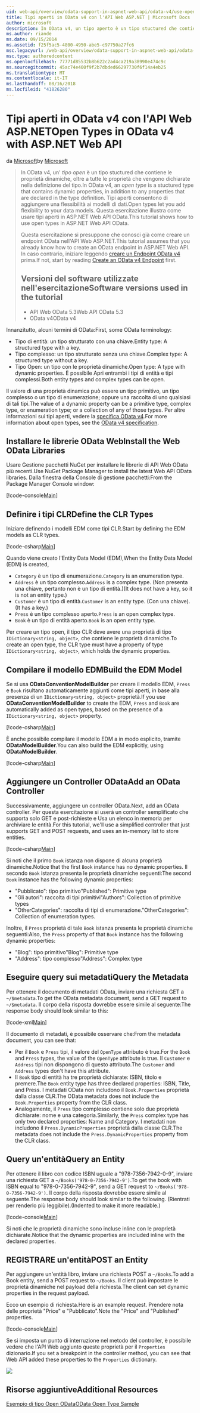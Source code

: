 ```yaml
---
uid: web-api/overview/odata-support-in-aspnet-web-api/odata-v4/use-open-types-in-odata-v4
title: Tipi aperti in OData v4 con l'API Web ASP.NET | Microsoft Docs
author: microsoft
description: In OData v4, un tipo aperto è un tipo stuctured che contiene le proprietà dinamiche, oltre a tutte le proprietà che vengono dichiarate nella definizione del tipo. Apri...
ms.author: riande
ms.date: 09/15/2014
ms.assetid: f25f5ac5-4800-4950-abe5-c97750a27fc6
msc.legacyurl: /web-api/overview/odata-support-in-aspnet-web-api/odata-v4/use-open-types-in-odata-v4
msc.type: authoredcontent
ms.openlocfilehash: 77771d85532b8b622c2ad4ca219a38990e474c9c
ms.sourcegitcommit: 45ac74e400f9f2b7dbded66297730f6f14a4eb25
ms.translationtype: MT
ms.contentlocale: it-IT
ms.lasthandoff: 08/16/2018
ms.locfileid: "41826280"
---
```

<a name="open-types-in-odata-v4-with-aspnet-web-api"></a><span data-ttu-id="f2861-104">Tipi aperti in OData v4 con l'API Web ASP.NET</span><span class="sxs-lookup"><span data-stu-id="f2861-104">Open Types in OData v4 with ASP.NET Web API</span></span>
====================
<span data-ttu-id="f2861-105">da [Microsoft](https://github.com/microsoft)</span><span class="sxs-lookup"><span data-stu-id="f2861-105">by [Microsoft](https://github.com/microsoft)</span></span>

> <span data-ttu-id="f2861-106">In OData v4, un' *tipo open* è un tipo stuctured che contiene le proprietà dinamiche, oltre a tutte le proprietà che vengono dichiarate nella definizione del tipo.</span><span class="sxs-lookup"><span data-stu-id="f2861-106">In OData v4, an *open type* is a stuctured type that contains dynamic properties, in addition to any properties that are declared in the type definition.</span></span> <span data-ttu-id="f2861-107">Tipi aperti consentono di aggiungere una flessibilità ai modelli di dati.</span><span class="sxs-lookup"><span data-stu-id="f2861-107">Open types let you add flexibility to your data models.</span></span> <span data-ttu-id="f2861-108">Questa esercitazione illustra come usare tipi aperti in ASP.NET Web API OData.</span><span class="sxs-lookup"><span data-stu-id="f2861-108">This tutorial shows how to use open types in ASP.NET Web API OData.</span></span>
> 
> <span data-ttu-id="f2861-109">Questa esercitazione si presuppone che conosci già come creare un endpoint OData nell'API Web ASP.NET.</span><span class="sxs-lookup"><span data-stu-id="f2861-109">This tutorial assumes that you already know how to create an OData endpoint in ASP.NET Web API.</span></span> <span data-ttu-id="f2861-110">In caso contrario, iniziare leggendo [creare un Endpoint OData v4](create-an-odata-v4-endpoint.md) prima.</span><span class="sxs-lookup"><span data-stu-id="f2861-110">If not, start by reading [Create an OData v4 Endpoint](create-an-odata-v4-endpoint.md) first.</span></span>
> 
> ## <a name="software-versions-used-in-the-tutorial"></a><span data-ttu-id="f2861-111">Versioni del software utilizzate nell'esercitazione</span><span class="sxs-lookup"><span data-stu-id="f2861-111">Software versions used in the tutorial</span></span>
> 
> 
> - <span data-ttu-id="f2861-112">API Web OData 5.3</span><span class="sxs-lookup"><span data-stu-id="f2861-112">Web API OData 5.3</span></span>
> - <span data-ttu-id="f2861-113">OData v4</span><span class="sxs-lookup"><span data-stu-id="f2861-113">OData v4</span></span>


<span data-ttu-id="f2861-114">Innanzitutto, alcuni termini di OData:</span><span class="sxs-lookup"><span data-stu-id="f2861-114">First, some OData terminology:</span></span>

- <span data-ttu-id="f2861-115">Tipo di entità: un tipo strutturato con una chiave.</span><span class="sxs-lookup"><span data-stu-id="f2861-115">Entity type: A structured type with a key.</span></span>
- <span data-ttu-id="f2861-116">Tipo complesso: un tipo strutturato senza una chiave.</span><span class="sxs-lookup"><span data-stu-id="f2861-116">Complex type: A structured type without a key.</span></span>
- <span data-ttu-id="f2861-117">Tipo Open: un tipo con le proprietà dinamiche.</span><span class="sxs-lookup"><span data-stu-id="f2861-117">Open type: A type with dynamic properties.</span></span> <span data-ttu-id="f2861-118">È possibile Apri entrambi i tipi di entità e tipi complessi.</span><span class="sxs-lookup"><span data-stu-id="f2861-118">Both entity types and complex types can be open.</span></span>

<span data-ttu-id="f2861-119">Il valore di una proprietà dinamica può essere un tipo primitivo, un tipo complesso o un tipo di enumerazione; oppure una raccolta di uno qualsiasi di tali tipi.</span><span class="sxs-lookup"><span data-stu-id="f2861-119">The value of a dynamic property can be a primitive type, complex type, or enumeration type; or a collection of any of those types.</span></span> <span data-ttu-id="f2861-120">Per altre informazioni sui tipi aperti, vedere la [specifica OData v4](http://www.odata.org/documentation/odata-version-4-0/).</span><span class="sxs-lookup"><span data-stu-id="f2861-120">For more information about open types, see the [OData v4 specification](http://www.odata.org/documentation/odata-version-4-0/).</span></span>

## <a name="install-the-web-odata-libraries"></a><span data-ttu-id="f2861-121">Installare le librerie OData Web</span><span class="sxs-lookup"><span data-stu-id="f2861-121">Install the Web OData Libraries</span></span>

<span data-ttu-id="f2861-122">Usare Gestione pacchetti NuGet per installare le librerie di API Web OData più recenti.</span><span class="sxs-lookup"><span data-stu-id="f2861-122">Use NuGet Package Manager to install the latest Web API OData libraries.</span></span> <span data-ttu-id="f2861-123">Dalla finestra della Console di gestione pacchetti:</span><span class="sxs-lookup"><span data-stu-id="f2861-123">From the Package Manager Console window:</span></span>

[!code-console[Main](use-open-types-in-odata-v4/samples/sample1.cmd)]

## <a name="define-the-clr-types"></a><span data-ttu-id="f2861-124">Definire i tipi CLR</span><span class="sxs-lookup"><span data-stu-id="f2861-124">Define the CLR Types</span></span>

<span data-ttu-id="f2861-125">Iniziare definendo i modelli EDM come tipi CLR.</span><span class="sxs-lookup"><span data-stu-id="f2861-125">Start by defining the EDM models as CLR types.</span></span>

[!code-csharp[Main](use-open-types-in-odata-v4/samples/sample2.cs)]

<span data-ttu-id="f2861-126">Quando viene creato l'Entity Data Model (EDM),</span><span class="sxs-lookup"><span data-stu-id="f2861-126">When the Entity Data Model (EDM) is created,</span></span>

- <span data-ttu-id="f2861-127">`Category` è un tipo di enumerazione.</span><span class="sxs-lookup"><span data-stu-id="f2861-127">`Category` is an enumeration type.</span></span>
- <span data-ttu-id="f2861-128">`Address` è un tipo complesso.</span><span class="sxs-lookup"><span data-stu-id="f2861-128">`Address` is a complex type.</span></span> <span data-ttu-id="f2861-129">(Non presenta una chiave, pertanto non è un tipo di entità.)</span><span class="sxs-lookup"><span data-stu-id="f2861-129">(It does not have a key, so it is not an entity type.)</span></span>
- <span data-ttu-id="f2861-130">`Customer` è un tipo di entità.</span><span class="sxs-lookup"><span data-stu-id="f2861-130">`Customer` is an entity type.</span></span> <span data-ttu-id="f2861-131">(Con una chiave).</span><span class="sxs-lookup"><span data-stu-id="f2861-131">(It has a key.)</span></span>
- <span data-ttu-id="f2861-132">`Press` è un tipo complesso aperto.</span><span class="sxs-lookup"><span data-stu-id="f2861-132">`Press` is an open complex type.</span></span>
- <span data-ttu-id="f2861-133">`Book` è un tipo di entità aperto.</span><span class="sxs-lookup"><span data-stu-id="f2861-133">`Book` is an open entity type.</span></span>

<span data-ttu-id="f2861-134">Per creare un tipo open, il tipo CLR deve avere una proprietà di tipo `IDictionary<string, object>`, che contiene le proprietà dinamiche.</span><span class="sxs-lookup"><span data-stu-id="f2861-134">To create an open type, the CLR type must have a property of type `IDictionary<string, object>`, which holds the dynamic properties.</span></span>

## <a name="build-the-edm-model"></a><span data-ttu-id="f2861-135">Compilare il modello EDM</span><span class="sxs-lookup"><span data-stu-id="f2861-135">Build the EDM Model</span></span>

<span data-ttu-id="f2861-136">Se si usa **ODataConventionModelBuilder** per creare il modello EDM, `Press` e `Book` risultano automaticamente aggiunti come tipi aperti, in base alla presenza di un `IDictionary<string, object>` proprietà.</span><span class="sxs-lookup"><span data-stu-id="f2861-136">If you use **ODataConventionModelBuilder** to create the EDM, `Press` and `Book` are automatically added as open types, based on the presence of a `IDictionary<string, object>` property.</span></span>

[!code-csharp[Main](use-open-types-in-odata-v4/samples/sample3.cs)]

<span data-ttu-id="f2861-137">È anche possibile compilare il modello EDM a in modo esplicito, tramite **ODataModelBuilder**.</span><span class="sxs-lookup"><span data-stu-id="f2861-137">You can also build the EDM explicitly, using **ODataModelBuilder**.</span></span>

[!code-csharp[Main](use-open-types-in-odata-v4/samples/sample4.cs)]

## <a name="add-an-odata-controller"></a><span data-ttu-id="f2861-138">Aggiungere un Controller OData</span><span class="sxs-lookup"><span data-stu-id="f2861-138">Add an OData Controller</span></span>

<span data-ttu-id="f2861-139">Successivamente, aggiungere un controller OData.</span><span class="sxs-lookup"><span data-stu-id="f2861-139">Next, add an OData controller.</span></span> <span data-ttu-id="f2861-140">Per questa esercitazione si userà un controller semplificato che supporta solo GET e post-richieste e Usa un elenco in memoria per archiviare le entità.</span><span class="sxs-lookup"><span data-stu-id="f2861-140">For this tutorial, we'll use a simplified controller that just supports GET and POST requests, and uses an in-memory list to store entities.</span></span>

[!code-csharp[Main](use-open-types-in-odata-v4/samples/sample5.cs)]

<span data-ttu-id="f2861-141">Si noti che il primo `Book` istanza non dispone di alcuna proprietà dinamiche.</span><span class="sxs-lookup"><span data-stu-id="f2861-141">Notice that the first `Book` instance has no dynamic properties.</span></span> <span data-ttu-id="f2861-142">Il secondo `Book` istanza presenta le proprietà dinamiche seguenti:</span><span class="sxs-lookup"><span data-stu-id="f2861-142">The second `Book` instance has the following dynamic properties:</span></span>

- <span data-ttu-id="f2861-143">"Pubblicato": tipo primitivo</span><span class="sxs-lookup"><span data-stu-id="f2861-143">"Published": Primitive type</span></span>
- <span data-ttu-id="f2861-144">"Gli autori": raccolta di tipi primitivi</span><span class="sxs-lookup"><span data-stu-id="f2861-144">"Authors": Collection of primitive types</span></span>
- <span data-ttu-id="f2861-145">"OtherCategories": raccolta di tipi di enumerazione.</span><span class="sxs-lookup"><span data-stu-id="f2861-145">"OtherCategories": Collection of enumeration types.</span></span>

<span data-ttu-id="f2861-146">Inoltre, il `Press` proprietà di tale `Book` istanza presenta le proprietà dinamiche seguenti:</span><span class="sxs-lookup"><span data-stu-id="f2861-146">Also, the `Press` property of that `Book` instance has the following dynamic properties:</span></span>

- <span data-ttu-id="f2861-147">"Blog": tipo primitivo</span><span class="sxs-lookup"><span data-stu-id="f2861-147">"Blog": Primitive type</span></span>
- <span data-ttu-id="f2861-148">"Address": tipo complesso</span><span class="sxs-lookup"><span data-stu-id="f2861-148">"Address": Complex type</span></span>

## <a name="query-the-metadata"></a><span data-ttu-id="f2861-149">Eseguire query sui metadati</span><span class="sxs-lookup"><span data-stu-id="f2861-149">Query the Metadata</span></span>

<span data-ttu-id="f2861-150">Per ottenere il documento di metadati OData, inviare una richiesta GET a `~/$metadata`.</span><span class="sxs-lookup"><span data-stu-id="f2861-150">To get the OData metadata document, send a GET request to `~/$metadata`.</span></span> <span data-ttu-id="f2861-151">Il corpo della risposta dovrebbe essere simile al seguente:</span><span class="sxs-lookup"><span data-stu-id="f2861-151">The response body should look similar to this:</span></span>

[!code-xml[Main](use-open-types-in-odata-v4/samples/sample6.xml?highlight=5,21)]

<span data-ttu-id="f2861-152">Il documento di metadati, è possibile osservare che:</span><span class="sxs-lookup"><span data-stu-id="f2861-152">From the metadata document, you can see that:</span></span>

- <span data-ttu-id="f2861-153">Per il `Book` e `Press` tipi, il valore del `OpenType` attributo è true.</span><span class="sxs-lookup"><span data-stu-id="f2861-153">For the `Book` and `Press` types, the value of the `OpenType` attribute is true.</span></span> <span data-ttu-id="f2861-154">Il `Customer` e `Address` tipi non dispongono di questo attributo.</span><span class="sxs-lookup"><span data-stu-id="f2861-154">The `Customer` and `Address` types don't have this attribute.</span></span>
- <span data-ttu-id="f2861-155">Il `Book` tipo di entità ha tre proprietà dichiarate: ISBN, titolo e premere.</span><span class="sxs-lookup"><span data-stu-id="f2861-155">The `Book` entity type has three declared properties: ISBN, Title, and Press.</span></span> <span data-ttu-id="f2861-156">I metadati OData non includono il `Book.Properties` proprietà dalla classe CLR.</span><span class="sxs-lookup"><span data-stu-id="f2861-156">The OData metadata does not include the `Book.Properties` property from the CLR class.</span></span>
- <span data-ttu-id="f2861-157">Analogamente, il `Press` tipo complesso contiene solo due proprietà dichiarate: nome e una categoria.</span><span class="sxs-lookup"><span data-stu-id="f2861-157">Similarly, the `Press` complex type has only two declared properties: Name and Category.</span></span> <span data-ttu-id="f2861-158">I metadati non includono il `Press.DynamicProperties` proprietà dalla classe CLR.</span><span class="sxs-lookup"><span data-stu-id="f2861-158">The metadata does not include the `Press.DynamicProperties` property from the CLR class.</span></span>

## <a name="query-an-entity"></a><span data-ttu-id="f2861-159">Query un'entità</span><span class="sxs-lookup"><span data-stu-id="f2861-159">Query an Entity</span></span>

<span data-ttu-id="f2861-160">Per ottenere il libro con codice ISBN uguale a "978-7356-7942-0-9", inviare una richiesta GET a `~/Books('978-0-7356-7942-9')`.</span><span class="sxs-lookup"><span data-stu-id="f2861-160">To get the book with ISBN equal to "978-0-7356-7942-9", send a GET request to `~/Books('978-0-7356-7942-9')`.</span></span> <span data-ttu-id="f2861-161">Il corpo della risposta dovrebbe essere simile al seguente.</span><span class="sxs-lookup"><span data-stu-id="f2861-161">The response body should look similar to the following.</span></span> <span data-ttu-id="f2861-162">(Rientrati per renderlo più leggibile).</span><span class="sxs-lookup"><span data-stu-id="f2861-162">(Indented to make it more readable.)</span></span>

[!code-console[Main](use-open-types-in-odata-v4/samples/sample7.cmd?highlight=8-13,15-23)]

<span data-ttu-id="f2861-163">Si noti che le proprietà dinamiche sono incluse inline con le proprietà dichiarate.</span><span class="sxs-lookup"><span data-stu-id="f2861-163">Notice that the dynamic properties are included inline with the declared properties.</span></span>

## <a name="post-an-entity"></a><span data-ttu-id="f2861-164">REGISTRARE un'entità</span><span class="sxs-lookup"><span data-stu-id="f2861-164">POST an Entity</span></span>

<span data-ttu-id="f2861-165">Per aggiungere un'entità libro, inviare una richiesta POST a `~/Books`.</span><span class="sxs-lookup"><span data-stu-id="f2861-165">To add a Book entity, send a POST request to `~/Books`.</span></span> <span data-ttu-id="f2861-166">Il client può impostare le proprietà dinamiche nel payload della richiesta.</span><span class="sxs-lookup"><span data-stu-id="f2861-166">The client can set dynamic properties in the request payload.</span></span>

<span data-ttu-id="f2861-167">Ecco un esempio di richiesta.</span><span class="sxs-lookup"><span data-stu-id="f2861-167">Here is an example request.</span></span> <span data-ttu-id="f2861-168">Prendere nota delle proprietà "Price" e "Pubblicato".</span><span class="sxs-lookup"><span data-stu-id="f2861-168">Note the "Price" and "Published" properties.</span></span>

[!code-console[Main](use-open-types-in-odata-v4/samples/sample8.cmd?highlight=10)]

<span data-ttu-id="f2861-169">Se si imposta un punto di interruzione nel metodo del controller, è possibile vedere che l'API Web aggiunto queste proprietà per il `Properties` dizionario.</span><span class="sxs-lookup"><span data-stu-id="f2861-169">If you set a breakpoint in the controller method, you can see that Web API added these properties to the `Properties` dictionary.</span></span>

![](use-open-types-in-odata-v4/_static/image1.png)

## <a name="additional-resources"></a><span data-ttu-id="f2861-170">Risorse aggiuntive</span><span class="sxs-lookup"><span data-stu-id="f2861-170">Additional Resources</span></span>

[<span data-ttu-id="f2861-171">Esempio di tipo Open OData</span><span class="sxs-lookup"><span data-stu-id="f2861-171">OData Open Type Sample</span></span>](http://aspnet.codeplex.com/sourcecontrol/latest#Samples/WebApi/OData/v4/ODataOpenTypeSample/ReadMe.txt)
